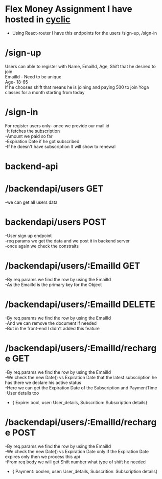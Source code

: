 # Flex Money Assignment I have hosted in <a href='https://app.cyclic.sh/'>cyclic</a>

- Using React-router I have this endpoints for the users /sign-up, /sign-in
# /sign-up 
 Users can able to register with Name, EmailId, Age, Shift that he desired to join<br>
  EmailId - Need to be unique<br>
  Age- 18-65<br>
  If he chooses shift that means he is joining and paying 500 to join Yoga classes for a month starting from today<br>
  
# /sign-in
  For register users only- once we provide our mail id <br>
   -It fetches the subscription <br>
   -Amount we paid so far<br>
   -Expiration Date if he got subscribed<br>
   -If he doesn't have subscription It will show to renewal<br>
   
# backend-api
 # /backendapi/users GET
   -we can get all users data<br>
   
 # backendapi/users POST
   -User sign up endpoint<br>
   -req params we get the data and we post it in backend server<br>
   -once again we check the constraits<br>
   
 # /backendapi/users/:EmailId GET
   -By req.params we find the row by using the EmailId <br>
   -As the EmailId is the primary key for the Object<br>
   
  # /backendapi/users/:EmailId DELETE
   -By req.params we find the row by using the EmailId <br>
   -And we can remove the document if needed<br>
   -But in the front-end I didn't added this feature<br>
   
  # /backendapi/users/:EmailId/recharge GET
   -By req.params we find the row by using the EmailId <br>
   -We check the new Date() vs Expiration Date that the latest subscription he has there we declare his active status<br>
   -Here we can get the Expiration Date of the Subscription and PaymentTime<br>
   -User details too<br>
   - { Expire: bool, user: User_details, Subscrition: Subscription details}<br>
  
  # /backendapi/users/:EmailId/recharge POST
   -By req.params we find the row by using the EmailId <br>
   -We check the new Date() vs Expiration Date only if the Expiration Date expires only then we process this api<br>
   -From req body we will get Shift number what type of shift he needed<br>
   - { Payment: boolen, user: User_details, Subscrition: Subscription details}<br>



